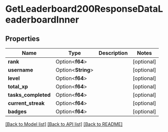 # GetLeaderboard200ResponseDataLeaderboardInner

## Properties

Name | Type | Description | Notes
------------ | ------------- | ------------- | -------------
**rank** | Option<**f64**> |  | [optional]
**username** | Option<**String**> |  | [optional]
**level** | Option<**f64**> |  | [optional]
**total_xp** | Option<**f64**> |  | [optional]
**tasks_completed** | Option<**f64**> |  | [optional]
**current_streak** | Option<**f64**> |  | [optional]
**badges** | Option<**f64**> |  | [optional]

[[Back to Model list]](../README.md#documentation-for-models) [[Back to API list]](../README.md#documentation-for-api-endpoints) [[Back to README]](../README.md)


